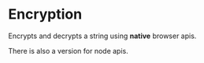# Encryption

Encrypts and decrypts a string using **native** browser apis.

There is also a version for node apis.

```js

```
